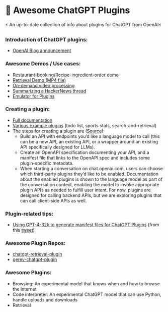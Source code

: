 # 🤖 Awesome ChatGPT Plugins

⚡ An up-to-date collection of info about plugins for ChatGPT from OpenAI⚡

### Introduction of ChatGPT plugins:
- [OpenAI Blog announcement](https://openai.com/blog/chatgpt-plugins)

### Awesome Demos / Use cases:
- [Restaurant-booking/Recipe-ingredient-order demo](https://twitter.com/gdb/status/1638949234681712643)
- [Retrieval Demo (MP4 file)](https://cdn.openai.com/chat-plugins/retrieval-gh-repo-readme/Retrieval-Final.mp4)
- [On-demand video processing](https://twitter.com/gdb/status/1638971232443076609)
- [Summarizing a HackerNews thread](https://twitter.com/gdb/status/1638986918947082241)
- [Emulator for Plugins](https://play.chatplugin.app)

### Creating a plugin:
- [Full documentation](https://platform.openai.com/docs/plugins/introduction)
- [Various example plugins](https://platform.openai.com/docs/plugins/examples) (todo list, sports stats, search-and-retrieval)
- The steps for creating a plugin are ([Source](https://openai.com/blog/chatgpt-plugins)):
  - Build an API with endpoints you’d like a language model to call (this can be a new API, an existing API, or a wrapper around an existing API specifically designed for LLMs).
  - Create an OpenAPI specification documenting your API, and a manifest file that links to the OpenAPI spec and includes some plugin-specific metadata.
  - When starting a conversation on chat.openai.com, users can choose which third-party plugins they’d like to be enabled. Documentation about the enabled plugins is shown to the language model as part of the conversation context, enabling the model to invoke appropriate plugin APIs as needed to fulfill user intent. For now, plugins are designed for calling backend APIs, but we are exploring plugins that can call client-side APIs as well.

### Plugin-related tips:
- [Using GPT-4-32k to generate manifest files for ChatGPT Plugins](https://gist.github.com/danielgross/0e7a00ea882797acd92ae6779126abe3) (from this [tweet](https://twitter.com/danielgross/status/1639040289816866818))

### Awesome Plugin Repos:
- [chatgpt-retrieval-plugin](https://github.com/openai/chatgpt-retrieval-plugin)
- [gerev-chatgpt-plugin](https://github.com/gerevai/gerev)

### Awesome Plugins:
- Browsing: An experimental model that knows when and how to browse the internet
- Code interpreter: An experimental ChatGPT model that can use Python, handle uploads and downloads
- Retrieval
